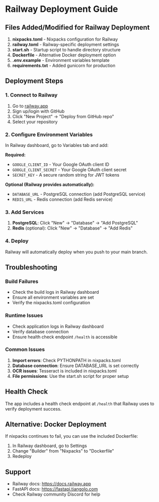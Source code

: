 # Railway Deployment Guide

## Files Added/Modified for Railway Deployment

1. **nixpacks.toml** - Nixpacks configuration for Railway
2. **railway.toml** - Railway-specific deployment settings
3. **start.sh** - Startup script to handle directory structure
4. **Dockerfile** - Alternative Docker deployment option
5. **.env.example** - Environment variables template
6. **requirements.txt** - Added gunicorn for production

## Deployment Steps

### 1. Connect to Railway
1. Go to [railway.app](https://railway.app)
2. Sign up/login with GitHub
3. Click "New Project" → "Deploy from GitHub repo"
4. Select your repository

### 2. Configure Environment Variables
In Railway dashboard, go to Variables tab and add:

**Required:**
- `GOOGLE_CLIENT_ID` - Your Google OAuth client ID
- `GOOGLE_CLIENT_SECRET` - Your Google OAuth client secret
- `SECRET_KEY` - A secure random string for JWT tokens

**Optional (Railway provides automatically):**
- `DATABASE_URL` - PostgreSQL connection (add PostgreSQL service)
- `REDIS_URL` - Redis connection (add Redis service)

### 3. Add Services
1. **PostgreSQL**: Click "New" → "Database" → "Add PostgreSQL"
2. **Redis** (optional): Click "New" → "Database" → "Add Redis"

### 4. Deploy
Railway will automatically deploy when you push to your main branch.

## Troubleshooting

### Build Failures
- Check the build logs in Railway dashboard
- Ensure all environment variables are set
- Verify the nixpacks.toml configuration

### Runtime Issues
- Check application logs in Railway dashboard
- Verify database connection
- Ensure health check endpoint `/health` is accessible

### Common Issues
1. **Import errors**: Check PYTHONPATH in nixpacks.toml
2. **Database connection**: Ensure DATABASE_URL is set correctly
3. **OCR issues**: Tesseract is included in nixpacks.toml
4. **File permissions**: Use the start.sh script for proper setup

## Health Check
The app includes a health check endpoint at `/health` that Railway uses to verify deployment success.

## Alternative: Docker Deployment
If nixpacks continues to fail, you can use the included Dockerfile:
1. In Railway dashboard, go to Settings
2. Change "Builder" from "Nixpacks" to "Dockerfile"
3. Redeploy

## Support
- Railway docs: https://docs.railway.app
- FastAPI docs: https://fastapi.tiangolo.com
- Check Railway community Discord for help